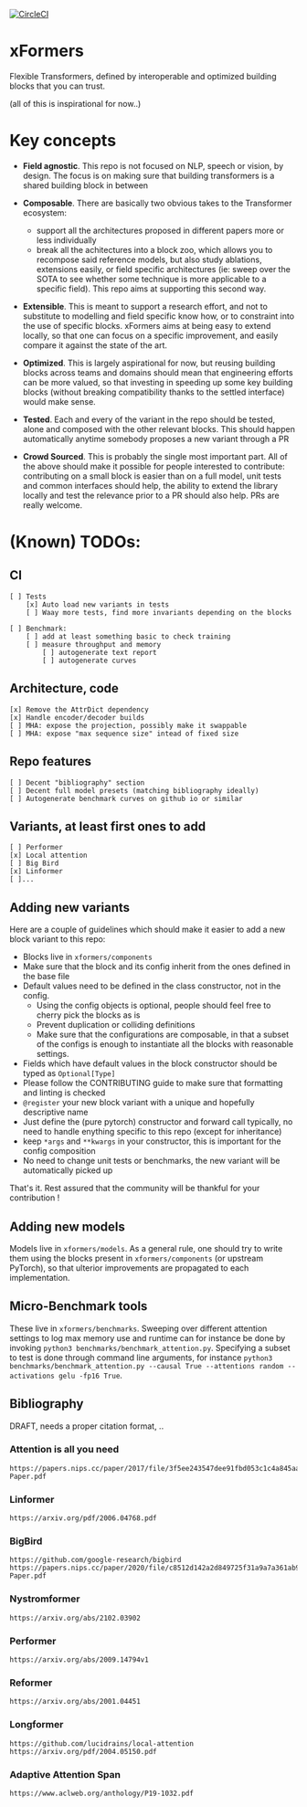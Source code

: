 [![CircleCI](https://circleci.com/gh/fairinternal/xformers.svg?style=shield)](https://app.circleci.com/pipelines/github/fairinternal/xformers/)

# xFormers
Flexible Transformers, defined by interoperable and optimized building blocks that you can trust.

(all of this is inspirational for now..)

# Key concepts
- **Field agnostic**. This repo is not focused on NLP, speech or vision, by design. The focus is on making sure that building transformers is a shared building block in between
- **Composable**. There are basically two obvious takes to the Transformer ecosystem:
  - support all the architectures proposed in different papers more or less individually
  - break all the achitectures into a block zoo, which allows you to recompose said reference models, but also study ablations, extensions easily, or field specific architectures (ie: sweep over the SOTA to see whether some technique is more applicable to a specific field).
    This repo aims at supporting this second way.

- **Extensible**. This is meant to support a research effort, and not to substitute to modelling and field specific know how, or to constraint into the use of specific blocks.
  xFormers aims at being easy to extend locally, so that one can focus on a specific improvement, and easily compare it against the state of the art.

- **Optimized**. This is largely aspirational for now, but reusing building blocks across teams and domains should mean that engineering efforts can be more valued, so that investing in speeding up some key building blocks (without breaking compatibility thanks to the settled interface) would make sense.

- **Tested**. Each and every of the variant in the repo should be tested, alone and composed with the other relevant blocks. This should happen automatically anytime somebody proposes a new variant through a PR

- **Crowd Sourced**. This is probably the single most important part. All of the above should make it possible for people interested to contribute: contributing on a small block is easier than on a full model, unit tests and common interfaces should help, the ability to extend the library locally and test the relevance prior to a PR should also help. PRs are really welcome.



# (Known) TODOs:
## CI
    [ ] Tests
        [x] Auto load new variants in tests
        [ ] Waay more tests, find more invariants depending on the blocks

    [ ] Benchmark:
        [ ] add at least something basic to check training
        [ ] measure throughput and memory
            [ ] autogenerate text report
            [ ] autogenerate curves

## Architecture, code
    [x] Remove the AttrDict dependency
    [x] Handle encoder/decoder builds
    [ ] MHA: expose the projection, possibly make it swappable
    [ ] MHA: expose "max sequence size" intead of fixed size

## Repo features
    [ ] Decent "bibliography" section
    [ ] Decent full model presets (matching bibliography ideally)
    [ ] Autogenerate benchmark curves on github io or similar

## Variants, at least first ones to add

    [ ] Performer
    [x] Local attention
    [ ] Big Bird
    [x] Linformer
    [ ]...


## Adding new variants
Here are a couple of guidelines which should make it easier to add a new block variant to this repo:
* Blocks live in `xformers/components`
* Make sure that the block and its config inherit from the ones defined in the base file
* Default values need to be defined in the class constructor, not in the config.
  * Using the config objects is optional, people should feel free to cherry pick the blocks as is
  * Prevent duplication or colliding definitions
  * Make sure that the configurations are composable, in that a subset of the configs is enough to instantiate all the blocks with reasonable settings.
* Fields which have default values in the block constructor should be typed as `Optional[Type]`
* Please follow the CONTRIBUTING guide to make sure that formatting and linting is checked
* `@register` your new block variant with a unique and hopefully descriptive name
* Just define the (pure pytorch) constructor and forward call typically, no need to handle enything specific to this repo (except for inheritance)
* keep `*args` and `**kwargs` in your constructor, this is important for the config composition
* No need to change unit tests or benchmarks, the new variant will be automatically picked up

That's it. Rest assured that the community will be thankful for your contribution !


## Adding new models
Models live in `xformers/models`. As a general rule, one should try to write them using the blocks present in `xformers/components` (or upstream PyTorch), so that ulterior improvements are propagated to each implementation.

## Micro-Benchmark tools
These live in `xformers/benchmarks`. Sweeping over different attention settings to log max memory use and runtime can for instance be done by invoking
`python3 benchmarks/benchmark_attention.py`. Specifying a subset to test is done through command line arguments, for instance `python3 benchmarks/benchmark_attention.py --causal True --attentions random --activations gelu -fp16 True`.

## Bibliography
DRAFT, needs a proper citation format, ..

### Attention is all you need
    https://papers.nips.cc/paper/2017/file/3f5ee243547dee91fbd053c1c4a845aa-Paper.pdf

### Linformer
    https://arxiv.org/pdf/2006.04768.pdf

### BigBird
    https://github.com/google-research/bigbird
    https://papers.nips.cc/paper/2020/file/c8512d142a2d849725f31a9a7a361ab9-Paper.pdf

### Nystromformer
    https://arxiv.org/abs/2102.03902

### Performer
    https://arxiv.org/abs/2009.14794v1

### Reformer
    https://arxiv.org/abs/2001.04451

### Longformer
    https://github.com/lucidrains/local-attention
    https://arxiv.org/pdf/2004.05150.pdf

### Adaptive Attention Span
    https://www.aclweb.org/anthology/P19-1032.pdf
